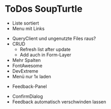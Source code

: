 # ToDos SoupTurtle

+ Liste sortiert
+ Menu mit Links
- QueryClient und ungenutzte Files raus?
- CRUD
  - Refresh list after update
  - Add auch in Form-Layer
- Mehr Spalten
- FontAwesome
- DevExtreme
- Menü nur 1x laden
+ Feedback-Panel
- ConfirmDialog
- Feedback automatisch verschwinden lassen


